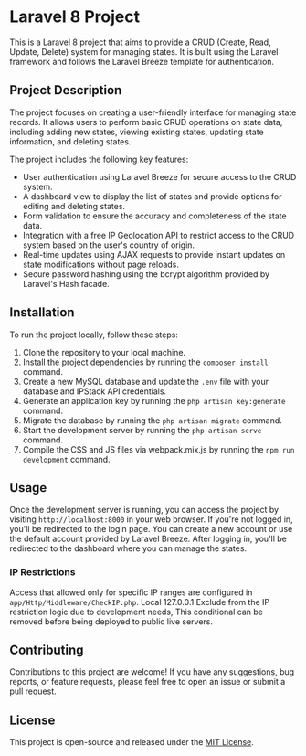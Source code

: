 # Laravel 8 Project

This is a Laravel 8 project that aims to provide a CRUD (Create, Read, Update, Delete) system for managing states. It is built using the Laravel framework and follows the Laravel Breeze template for authentication.

## Project Description

The project focuses on creating a user-friendly interface for managing state records. It allows users to perform basic CRUD operations on state data, including adding new states, viewing existing states, updating state information, and deleting states.

The project includes the following key features:
- User authentication using Laravel Breeze for secure access to the CRUD system.
- A dashboard view to display the list of states and provide options for editing and deleting states.
- Form validation to ensure the accuracy and completeness of the state data.
- Integration with a free IP Geolocation API to restrict access to the CRUD system based on the user's country of origin.
- Real-time updates using AJAX requests to provide instant updates on state modifications without page reloads.
- Secure password hashing using the bcrypt algorithm provided by Laravel's Hash facade.

## Installation

To run the project locally, follow these steps:

1. Clone the repository to your local machine.
2. Install the project dependencies by running the `composer install` command.
3. Create a new MySQL database and update the `.env` file with your database and IPStack API credentials.
4. Generate an application key by running the `php artisan key:generate` command.
5. Migrate the database by running the `php artisan migrate` command.
6. Start the development server by running the `php artisan serve` command.
7. Compile the CSS and JS files via webpack.mix.js by running the `npm run development` command.

## Usage

Once the development server is running, you can access the project by visiting `http://localhost:8000` in your web browser. If you're not logged in, you'll be redirected to the login page. You can create a new account or use the default account provided by Laravel Breeze. After logging in, you'll be redirected to the dashboard where you can manage the states.

### IP Restrictions
Access that allowed only for specific IP ranges are configured in `app/Http/Middleware/CheckIP.php`.
Local 127.0.0.1 Exclude from the IP restriction logic due to development needs,
This conditional can be removed before being deployed to public live servers.

## Contributing

Contributions to this project are welcome! If you have any suggestions, bug reports, or feature requests, please feel free to open an issue or submit a pull request.

## License

This project is open-source and released under the [MIT License](LICENSE).
